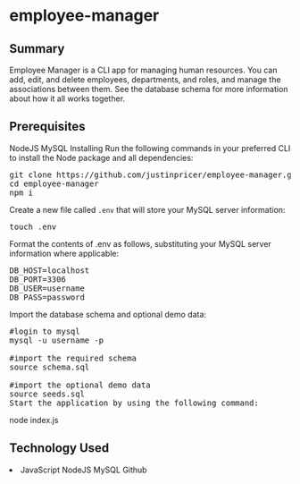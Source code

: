 # employee-manager

## Summary
Employee Manager is a CLI app for managing human resources. You can add, edit, and delete employees, departments, and roles, and manage the associations between them. See the database schema for more information about how it all works together.

## Prerequisites
NodeJS
MySQL
Installing
Run the following commands in your preferred CLI to install the Node package and all dependencies:

<pre>git clone https://github.com/justinpricer/employee-manager.git
cd employee-manager
npm i</pre>
Create a new file called <code>.env</code> that will store your MySQL server information:

<pre>touch .env</pre>
</div>
Format the contents of .env as follows, substituting your MySQL server information where applicable:

<pre>DB_HOST=localhost
DB_PORT=3306
DB_USER=username
DB_PASS=password</pre>
Import the database schema and optional demo data:

<pre>#login to mysql
mysql -u username -p

#import the required schema
source schema.sql

#import the optional demo data
source seeds.sql
Start the application by using the following command:</pre>

node index.js

## Technology Used
<li>JavaScript
NodeJS
MySQL
Github</li
